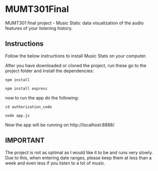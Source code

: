# MUMT301Final
MUMT301 final project - Music Stats: data visualization of the audio features of your listening history.

Instructions
------------

Follow the below instructions to install Music Stats on your computer.

After you have downloaded or cloned the project, run these go to the project folder and install the dependencies:

```
npm install
```
```
npm install express
```

now to run the app do the following:

```
cd authorization_code
```
```
node app.js
```

Now the app will be running on http://localhost:8888/

IMPORTANT
---------

The project is not as optimal as I would like it to be and runs very slowly. Due to this, when entering date ranges, please keep them at less than a week and even less if you listen to a lot of music.
